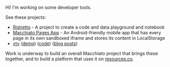 Hi! I'm working on some developer tools.

See these projects:

- [Ristretto](https://codeberg.org/macchiato/ristretto) - A project to create a code and data playground and notebook
- [Macchiato Pages App](https://codeberg.org/macchiato/pages) - An Android-friendly mobile app that has every page in its own sandboxed iframe and stores its content in LocalStorage
- [vtv](https://www.npmjs.com/package/vtv) ([demo](https://vega-playground.resources.co/)) ([code](https://github.com/ResourcesCo/resources/tree/main/packages/vtv)) ([blog posts](https://resources.co/blog))

Work is underway to build an overall Macchiato project that brings these together, and to build a platform that uses it on [resources.co](https://resources.co/).
